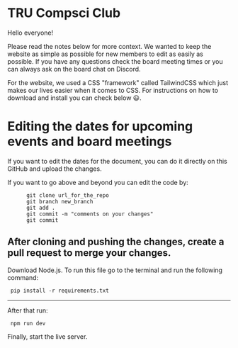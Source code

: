 # TRU Compsci Club
Hello everyone!

Please read the notes below for more context. We wanted to keep the website as simple as possible for new members to edit as easily as possible. If you have any questions check the board meeting times or you can always ask on the board chat on Discord.

For the website, we used a CSS "framework" called TailwindCSS which just makes our lives easier when it comes to CSS. For instructions on how to download and install you can check below 😃.

# Editing the dates for upcoming events and board meetings

If you want to edit the dates for the document, you can do it directly on this GitHub and upload the changes. 

If you want to go above and beyond you can edit the code by:

          git clone url_for_the_repo
          git branch new_branch
          git add .
          git commit -m "comments on your changes"
          git commit

After cloning and pushing the changes, create a pull request to merge your changes.
------------------------------------------------------------------------------------

Download Node.js.
To run this file go to the terminal and run the following command: 

     pip install -r requirements.txt


------------------------------------------------------------------------------------

After that run: 

     npm run dev

Finally, start the live server.
